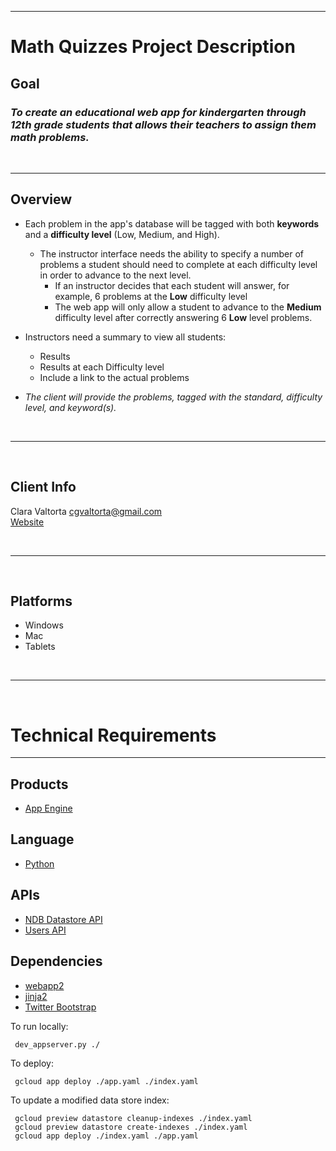 ****
# Math Quizzes Project Description

## Goal
### _To create an educational web app for kindergarten through 12th grade students that allows their teachers to assign them math problems._

&nbsp;

****
## Overview
* Each problem in the app's database will be tagged with both **keywords** and a **difficulty level** (Low, Medium, and High).
  * The instructor interface needs the ability to specify a number of problems a student should need to complete at each difficulty level in order to advance to the next level.
    * If an instructor decides that each student will answer, for example, 6 problems at the **Low** difficulty level
    * The web app will only allow a student to advance to the **Medium** difficulty level after correctly answering 6  **Low** level problems. 

* Instructors need a summary to view all students:
  * Results 
  * Results at each Difficulty level
  * Include a link to the actual problems

* _The client will provide the problems, tagged with the standard, difficulty level, and keyword(s)._

&nbsp;

****

&nbsp;

## Client Info
Clara Valtorta 
cgvaltorta@gmail.com   
[Website](https://www.linkedin.com/in/clara-valtorta-2b579a1b)

&nbsp;

****

&nbsp;

## Platforms
* Windows
* Mac
* Tablets

&nbsp;

****

&nbsp;



# Technical Requirements

***

## Products
- [App Engine][1]

## Language
- [Python][2]

## APIs
- [NDB Datastore API][3]
- [Users API][4]

## Dependencies
- [webapp2][5]
- [jinja2][6]
- [Twitter Bootstrap][7]

[1]: https://developers.google.com/appengine
[2]: https://python.org
[3]: https://developers.google.com/appengine/docs/python/ndb/
[4]: https://developers.google.com/appengine/docs/python/users/
[5]: http://webapp-improved.appspot.com/
[6]: http://jinja.pocoo.org/docs/
[7]: http://twitter.github.com/bootstrap/


To run locally:

     dev_appserver.py ./
     
To deploy:

     gcloud app deploy ./app.yaml ./index.yaml

To update a modified data store index:

     gcloud preview datastore cleanup-indexes ./index.yaml
     gcloud preview datastore create-indexes ./index.yaml
     gcloud app deploy ./index.yaml ./app.yaml
